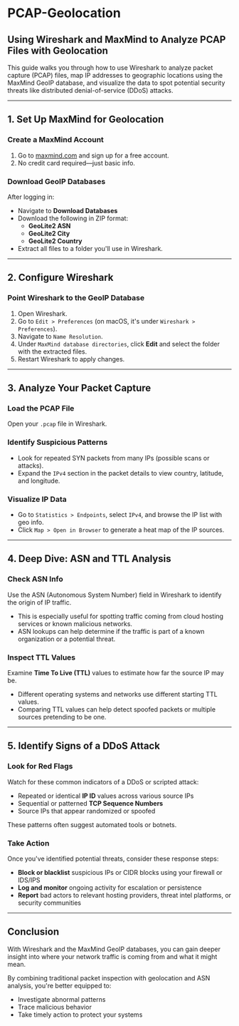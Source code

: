 # PCAP-Geolocation

## Using Wireshark and MaxMind to Analyze PCAP Files with Geolocation

This guide walks you through how to use Wireshark to analyze packet capture (PCAP) files, map IP addresses to geographic locations using the MaxMind GeoIP database, and visualize the data to spot potential security threats like distributed denial-of-service (DDoS) attacks.

---

## 1. Set Up MaxMind for Geolocation

### Create a MaxMind Account

1. Go to [maxmind.com](https://www.maxmind.com/) and sign up for a free account.  
2. No credit card required—just basic info.

### Download GeoIP Databases

After logging in:

- Navigate to **Download Databases**
- Download the following in ZIP format:
  - **GeoLite2 ASN**
  - **GeoLite2 City**
  - **GeoLite2 Country**
- Extract all files to a folder you'll use in Wireshark.

---

## 2. Configure Wireshark

### Point Wireshark to the GeoIP Database

1. Open Wireshark.  
2. Go to `Edit > Preferences` (on macOS, it's under `Wireshark > Preferences`).  
3. Navigate to `Name Resolution`.  
4. Under `MaxMind database directories`, click **Edit** and select the folder with the extracted files.  
5. Restart Wireshark to apply changes.

---

## 3. Analyze Your Packet Capture

### Load the PCAP File

Open your `.pcap` file in Wireshark.

### Identify Suspicious Patterns

- Look for repeated SYN packets from many IPs (possible scans or attacks).  
- Expand the `IPv4` section in the packet details to view country, latitude, and longitude.

### Visualize IP Data

- Go to `Statistics > Endpoints`, select `IPv4`, and browse the IP list with geo info.  
- Click `Map > Open in Browser` to generate a heat map of the IP sources.

---

## 4. Deep Dive: ASN and TTL Analysis

### Check ASN Info

Use the ASN (Autonomous System Number) field in Wireshark to identify the origin of IP traffic.

- This is especially useful for spotting traffic coming from cloud hosting services or known malicious networks.  
- ASN lookups can help determine if the traffic is part of a known organization or a potential threat.

### Inspect TTL Values

Examine **Time To Live (TTL)** values to estimate how far the source IP may be.

- Different operating systems and networks use different starting TTL values.  
- Comparing TTL values can help detect spoofed packets or multiple sources pretending to be one.

---

## 5. Identify Signs of a DDoS Attack

### Look for Red Flags

Watch for these common indicators of a DDoS or scripted attack:

- Repeated or identical **IP ID** values across various source IPs  
- Sequential or patterned **TCP Sequence Numbers**  
- Source IPs that appear randomized or spoofed

These patterns often suggest automated tools or botnets.

### Take Action

Once you've identified potential threats, consider these response steps:

- **Block or blacklist** suspicious IPs or CIDR blocks using your firewall or IDS/IPS  
- **Log and monitor** ongoing activity for escalation or persistence  
- **Report** bad actors to relevant hosting providers, threat intel platforms, or security communities

---

## Conclusion

With Wireshark and the MaxMind GeoIP databases, you can gain deeper insight into where your network traffic is coming from and what it might mean.

By combining traditional packet inspection with geolocation and ASN analysis, you're better equipped to:

- Investigate abnormal patterns  
- Trace malicious behavior  
- Take timely action to protect your systems

